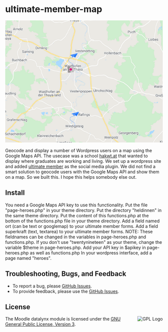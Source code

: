 # ultimate-member-map
![Wordpress Users on a Geolocated on a Google Maps Map](https://raw.githubusercontent.com/michaelpollak/ultimate-member-map/master/SCREENSHOT_ultimate-member-map.png)

Geocode and display a number of Wordpress users on a map using the Google Maps API.
The usecase was a school [hakwt.at](http://hakwt.at/) that wanted to display where graduates are working and living. We set up a wordpress site and added [ultimate member](https://ultimatemember.com) as the social media plugin. We did not find a smart solution to geocode users with the Google Maps API and show them on a map. So we built this. I hope this helps somebody else out.

## Install
You need a Google Maps API key to use this functionality.
Put the file "page-heroes.php" in your theme directory.
Put the directory "heldinnen" in the same theme directory.
Put the content of this functions.php at the bottom of the functions.php file in your theme directory.
Add a field named ort (can be text or googlemap) to your ultimate member forms.
Add a field superkraft (text, textarea) to your ultimate member forms.
NOTE: These fieldnames can be changed in the variables in page-heroes.php and functions.php.
If you don't use "twentynineteen" as your theme, change the variable $theme in page-heroes.php.
Add your API key in $apikey in page-heroes.php as well as functions.php
In your wordpress interface, add a page named "heroes".

## Troubleshooting, Bugs, and Feedback
+ To report a bug, please [GitHub Issues](https://github.com/michaelpollak/ultimate-member-map/issues).
+ To provide feedback, please use the [GitHub Issues](https://github.com/michaelpollak/ultimate-member-map/issues).

## License
<a href="https://docs.moodle.org/dev/License" target="_blank"><img src="https://upload.wikimedia.org/wikipedia/commons/thumb/9/93/GPLv3_Logo.svg/220px-GPLv3_Logo.svg.png" alt="GPL Logo" align="right"></a>  The Moodle datalynx module is licensed under the [GNU General Public License, Version 3](http://www.gnu.org/licenses/gpl-3.0.html).
